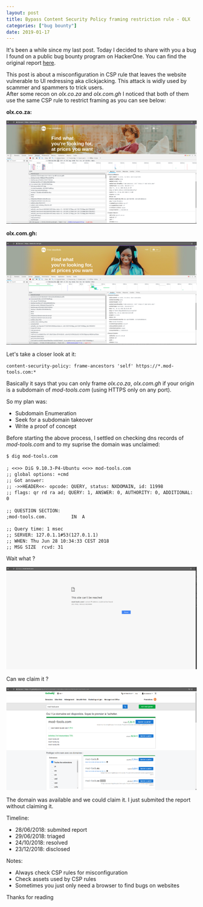 ```yaml
---
layout: post
title: Bypass Content Security Policy framing restriction rule - OLX
categories: ["bug bounty"]
date: 2019-01-17
---
```


It's been a while since my last post. Today I decided to share with you a bug I found on a public bug bounty program on HackerOne. You can find the original report [here](https://hackerone.com/reports/371980).

This post is about a misconfiguration in CSP rule that leaves the website vulnerable to UI redressing aka clickjacking. This attack is widly used by scammer and spammers to trick users.  
After some recon on *olx.co.za* and *olx.com.gh* I noticed that both of them use the same CSP rule to restrict framing as you can see below:

**olx.co.za:**

![image](/images/csp_olx.co.za.png)

**olx.com.gh:** 

![image](/images/csp_olx.com.gh.png)

Let's take a closer look at it:
```
content-security-policy: frame-ancestors 'self' https://*.mod-tools.com:*
```
Basically it says that you can only frame *olx.co.za*, *olx.com.gh* if your origin is a subdomain of *mod-tools.com* (using HTTPS only on any port).

So my plan was:
* Subdomain Enumeration
* Seek for a subdomain takeover
* Write a proof of concept

Before starting the above process, I settled on checking dns records of *mod-tools.com* and to my suprise the domain was unclaimed:

```
$ dig mod-tools.com 

; <<>> DiG 9.10.3-P4-Ubuntu <<>> mod-tools.com
;; global options: +cmd
;; Got answer:
;; ->>HEADER<<- opcode: QUERY, status: NXDOMAIN, id: 11998
;; flags: qr rd ra ad; QUERY: 1, ANSWER: 0, AUTHORITY: 0, ADDITIONAL: 0

;; QUESTION SECTION:
;mod-tools.com.         IN  A

;; Query time: 1 msec
;; SERVER: 127.0.1.1#53(127.0.1.1)
;; WHEN: Thu Jun 28 10:34:33 CEST 2018
;; MSG SIZE  rcvd: 31
```

Wait what ?

![claim_domain](/images/unclaimed_mod-tools.com.png)

Can we claim it ?

![claim_domain](/images/claim_mod-tools.com.png)

The domain was available and we could claim it. I just submited the report without claiming it.

Timeline:
* 28/06/2018: submited report 
* 29/06/2018: triaged
* 24/10/2018: resolved
* 23/12/2018: disclosed

Notes:
* Always check CSP rules for misconfiguration
* Check assets used by CSP rules
* Sometimes you just only need a browser to find bugs on websites 

Thanks for reading
